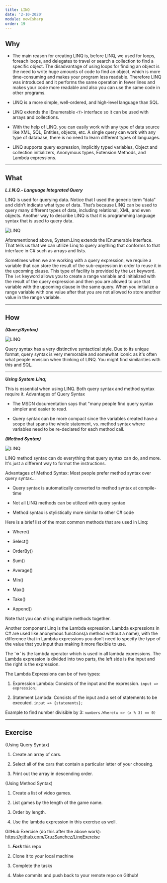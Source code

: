 ```yaml
---
title: LINQ
date: '2-10-2020'
module: newCsharp
order: 19
---
```


## Why

* The main reason for creating LINQ is, before LINQ, we used for loops, foreach loops, and delegates to travel or search a collection to find a specific object. The disadvantage of using loops for finding an object is the need to write huge amounts of code to find an object, which is more time-consuming and makes your program less readable. Therefore LINQ was introduced and it performs the same operation in fewer lines and makes your code more readable and also you can use the same code in other programs.

* LINQ is a more simple, well-ordered, and high-level language than SQL.

* LINQ extends the IEnumerable `<T>` interface so it can be used with arrays and collections.

* With the help of LINQ, you can easily work with any type of data source like XML, SQL, Entities, objects, etc. A single query can work with any type of database, there is no need to learn different types of languages.

* LINQ supports query expression, Implicitly typed variables, Object and collection initializers, Anonymous types, Extension Methods, and Lambda expressions.

---

## What

***L.I.N.Q.- Language Integrated Query***

LINQ is used for querying data. Notice that I used the generic term “data” and didn’t indicate what type of data. That’s because LINQ can be used to query many different types of data, including relational, XML, and even objects. Another way to describe LINQ is that it is programming language syntax that is used to query data.

![LINQ](../images/linqEx0.png "LINQ")

Aforementioned above, System.Linq extends the IEnumerable interface. That tells us that we can utilize Linq to query anything that conforms to that interface in C# such as arrays and lists.

Sometimes when we are working with a query expression, we require a variable that can store the result of the sub-expression in order to reuse it in the upcoming clause. This type of facility is provided by the `Let` keyword. The `let` keyword allows you to create a range variable and initialized with the result of the query expression and then you are allowed to use that variable with the upcoming clause in the same query. When you initialize a range variable with one value after that you are not allowed to store another value in the range variable.

---

## How

***(Query/Syntax)***

![LINQ](../images/linqEx1.png "LINQ")

Query syntax has a very distinctive syntactical style. Due to its unique format, query syntax is very memorable and somewhat iconic as it's often what people envision when thinking of LINQ. You might find similarities with this and SQL.

---

***Using System.Linq;***

This is essential when using LINQ. Both query syntax and method syntax require it.
Advantages of Query Syntax

* The MSDN documentation says that "many people find query syntax simpler and easier to read.

* Query syntax can be more compact since the variables created have a scope that spans the whole statement, vs. method syntax where variables need to be re-declared for each method call.

***(Method Syntax)***

![LINQ](../images/linqEx2.png "LINQ")

LINQ method syntax can do everything that query syntax can do, and more. It's just a different way to format the instructions.

Advantages of Method Syntax:
Most people prefer method syntax over query syntax...

* Query syntax is automatically converted to method syntax at compile-time

* Not all LINQ methods can be utilized with query syntax

* Method syntax is stylistically more similar to other C# code

Here is a brief list of the most common methods that are used in Linq:

* Where()

* Select()

* OrderBy()

* Sum()

* Average()

* Min()

* Max()

* Take()

* Append()

Note that you can string multiple methods together.

Another component Linq is the Lambda expression. Lambda expressions in C# are used like anonymous functions(a method without a name), with the difference that in Lambda expressions you don’t need to specify the type of the value that you input thus making it more flexible to use.

The ‘=>’ is the lambda operator which is used in all lambda expressions. The Lambda expression is divided into two parts, the left side is the input and the right is the expression.

The Lambda Expressions can be of two types:

1. Expression Lambda: Consists of the input and the expression. ```input => expression;```

2. Statement Lambda: Consists of the input and a set of statements to be executed. ```input => {statements};```

Example to find number divisible by 3: ```numbers.Where(x => (x % 3) == 0)```

---

## Exercise

(Using Query Syntax)

1. Create an array of cars.

2. Select all of the cars that contain a particular letter of your choosing.

3. Print out the array in descending order.

(Using Method Syntax)

1. Create a list of video games.

2. List games by the length of the game name.

3. Order by length.

4. Use the lambda expression in this exercise as well.

GitHub Exercise (do this after the above work): <https://github.com/CruzSanchez/LinqExercise>

1. ***Fork*** this repo

2. Clone it to your local machine

3. Complete the tasks

4. Make commits and push back to your remote repo on Github!
